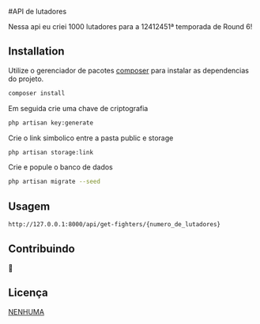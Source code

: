 #API de lutadores


Nessa api eu criei 1000 lutadores para a 12412451ª temporada de Round 6!

## Installation

Utilize o gerenciador de pacotes [composer](https://getcomposer.org/) para instalar as dependencias do projeto.

```bash
composer install
```

Em seguida crie uma chave de criptografia

```bash
php artisan key:generate
```

Crie o link simbolico entre a pasta public e storage

```bash
php artisan storage:link
```

Crie e popule o banco de dados

```bash
php artisan migrate --seed
```

## Usagem

```bash
http://127.0.0.1:8000/api/get-fighters/{numero_de_lutadores}
```

## Contribuindo

🐒

## Licença

[NENHUMA](https://www.youtube.com/watch?v=dQw4w9WgXcQ)

